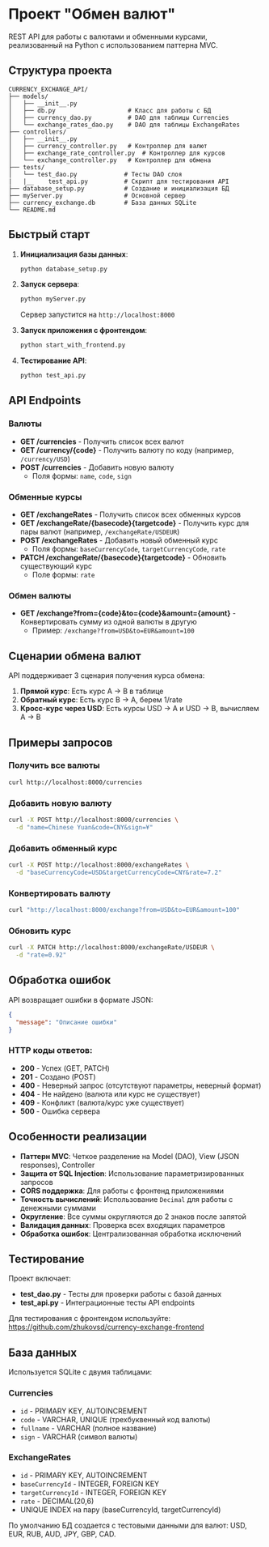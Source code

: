 # Проект "Обмен валют"

REST API для работы с валютами и обменными курсами, реализованный на Python с использованием паттерна MVC.

## Структура проекта

```
CURRENCY_EXCHANGE_API/
├── models/
│   ├── __init__.py
│   ├── db.py                    # Класс для работы с БД
│   ├── currency_dao.py          # DAO для таблицы Currencies
│   └── exchange_rates_dao.py    # DAO для таблицы ExchangeRates
├── controllers/
│   ├── __init__.py
│   ├── currency_controller.py   # Контроллер для валют
│   ├── exchange_rate_controller.py  # Контроллер для курсов
│   └── exchange_controller.py   # Контроллер для обмена
├── tests/
│   └── test_dao.py             # Тесты DAO слоя
|   |__    test_api.py          # Скрипт для тестирования API
├── database_setup.py           # Создание и инициализация БД
├── myServer.py                 # Основной сервер                
├── currency_exchange.db        # База данных SQLite
└── README.md
```

## Быстрый старт

1. **Инициализация базы данных**:
   ```bash
   python database_setup.py
   ```

2. **Запуск сервера**:
   ```bash
   python myServer.py
   ```
   Сервер запустится на `http://localhost:8000`

3. **Запуск приложения с фронтендом**:
   ```bash
   python start_with_frontend.py

4. **Тестирование API**:
   ```bash
   python test_api.py
   ```

## API Endpoints

### Валюты

- **GET /currencies** - Получить список всех валют
- **GET /currency/{code}** - Получить валюту по коду (например, `/currency/USD`)
- **POST /currencies** - Добавить новую валюту
  - Поля формы: `name`, `code`, `sign`

### Обменные курсы

- **GET /exchangeRates** - Получить список всех обменных курсов
- **GET /exchangeRate/{basecode}{targetcode}** - Получить курс для пары валют (например, `/exchangeRate/USDEUR`)
- **POST /exchangeRates** - Добавить новый обменный курс
  - Поля формы: `baseCurrencyCode`, `targetCurrencyCode`, `rate`
- **PATCH /exchangeRate/{basecode}{targetcode}** - Обновить существующий курс
  - Поле формы: `rate`

### Обмен валюты

- **GET /exchange?from={code}&to={code}&amount={amount}** - Конвертировать сумму из одной валюты в другую
  - Пример: `/exchange?from=USD&to=EUR&amount=100`

## Сценарии обмена валют

API поддерживает 3 сценария получения курса обмена:

1. **Прямой курс**: Есть курс A → B в таблице
2. **Обратный курс**: Есть курс B → A, берем 1/rate
3. **Кросс-курс через USD**: Есть курсы USD → A и USD → B, вычисляем A → B

## Примеры запросов

### Получить все валюты
```bash
curl http://localhost:8000/currencies
```

### Добавить новую валюту
```bash
curl -X POST http://localhost:8000/currencies \
  -d "name=Chinese Yuan&code=CNY&sign=¥"
```

### Добавить обменный курс
```bash
curl -X POST http://localhost:8000/exchangeRates \
  -d "baseCurrencyCode=USD&targetCurrencyCode=CNY&rate=7.2"
```

### Конвертировать валюту
```bash
curl "http://localhost:8000/exchange?from=USD&to=EUR&amount=100"
```

### Обновить курс
```bash
curl -X PATCH http://localhost:8000/exchangeRate/USDEUR \
  -d "rate=0.92"
```

## Обработка ошибок

API возвращает ошибки в формате JSON:

```json
{
  "message": "Описание ошибки"
}
```

### HTTP коды ответов:
- **200** - Успех (GET, PATCH)
- **201** - Создано (POST)
- **400** - Неверный запрос (отсутствуют параметры, неверный формат)
- **404** - Не найдено (валюта или курс не существует)
- **409** - Конфликт (валюта/курс уже существует)
- **500** - Ошибка сервера

## Особенности реализации

- **Паттерн MVC**: Четкое разделение на Model (DAO), View (JSON responses), Controller
- **Защита от SQL Injection**: Использование параметризированных запросов
- **CORS поддержка**: Для работы с фронтенд приложениями
- **Точность вычислений**: Использование `Decimal` для работы с денежными суммами
- **Округление**: Все суммы округляются до 2 знаков после запятой
- **Валидация данных**: Проверка всех входящих параметров
- **Обработка ошибок**: Централизованная обработка исключений

## Тестирование

Проект включает:
- **test_dao.py** - Тесты для проверки работы с базой данных
- **test_api.py** - Интеграционные тесты API endpoints

Для тестирования с фронтендом используйте: https://github.com/zhukovsd/currency-exchange-frontend

## База данных

Используется SQLite с двумя таблицами:

### Currencies
- `id` - PRIMARY KEY, AUTOINCREMENT
- `code` - VARCHAR, UNIQUE (трехбуквенный код валюты)
- `fullname` - VARCHAR (полное название)
- `sign` - VARCHAR (символ валюты)

### ExchangeRates
- `id` - PRIMARY KEY, AUTOINCREMENT  
- `baseCurrencyId` - INTEGER, FOREIGN KEY
- `targetCurrencyId` - INTEGER, FOREIGN KEY
- `rate` - DECIMAL(20,6)
- UNIQUE INDEX на пару (baseCurrencyId, targetCurrencyId)

По умолчанию БД создается с тестовыми данными для валют: USD, EUR, RUB, AUD, JPY, GBP, CAD.
